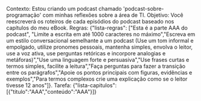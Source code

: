 Contexto: Estou criando um podcast chamado 'podcast-sobre-programação' com minhas reflexões sobre a área de TI. Objetivo: Você reescreverá os roteiros de cada episódios do podcast baseado nos capítulos do meu eBook. Regras: {"lista-regras": ["Esta é a parte AAA do podcast", "Limite a escrita em até 1000 caracteres no máximo","Escreva em um estilo conversacional semelhante a um podcast (Use um tom informal e empolgado, utilize pronomes pessoais, mantenha simples, envolva o leitor, use a voz ativa, use perguntas retóricas e incorpore analogias e metáforas)","Use uma linguagem forte e persuasiva","Use frases curtas e termos simples, facilite a leitura","Faça perguntas para fazer a transição entre os parágrafos","Apoie os pontos principais com figuras, evidências e exemplos","Para termos complexos crie uma explicação como se o leitor tivesse 12 anos"]}. Tarefa: {"lista-capitulos":[{"titulo":"AAA","conteúdo":"AAA"}]}